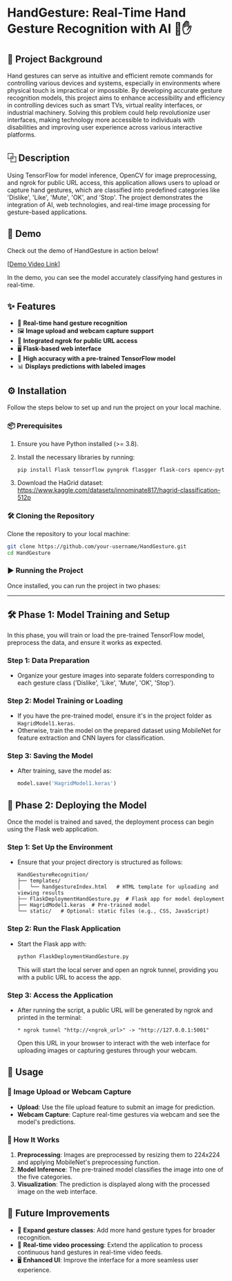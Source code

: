 # HandGesture: Real-Time Hand Gesture Recognition with AI 🤖✋



## 📝 Project Background
Hand gestures can serve as intuitive and efficient remote commands for controlling various devices and systems, especially in environments where physical touch is impractical or impossible. By developing accurate gesture recognition models, this project aims to enhance accessibility and efficiency in controlling devices such as smart TVs, virtual reality interfaces, or industrial machinery. Solving this problem could help revolutionize user interfaces, making technology more accessible to individuals with disabilities and improving user experience across various interactive platforms. 

## ⿻ Description
Using TensorFlow for model inference, OpenCV for image preprocessing, and ngrok for public URL access, this application allows users to upload or capture hand gestures, which are classified into predefined categories like 'Dislike', 'Like', 'Mute', 'OK', and 'Stop'. The project demonstrates the integration of AI, web technologies, and real-time image processing for gesture-based applications.

## 🎥 Demo
Check out the demo of HandGesture in action below!

[[Demo Video Link]](https://youtu.be/UhcRvGbow0s)

In the demo, you can see the model accurately classifying hand gestures in real-time.

## ✨ Features
- 🚀 **Real-time hand gesture recognition**
- 🖼️ **Image upload and webcam capture support**
- 🔄 **Integrated ngrok for public URL access**
- 🖥️ **Flask-based web interface**
- 🎯 **High accuracy with a pre-trained TensorFlow model**
- 📊 **Displays predictions with labeled images**

## ⚙️ Installation

Follow the steps below to set up and run the project on your local machine.

### 📦 Prerequisites

1. Ensure you have Python installed (>= 3.8).
2. Install the necessary libraries by running:

   ```bash
   pip install Flask tensorflow pyngrok flasgger flask-cors opencv-python
   ```
3. Download the HaGrid dataset: https://www.kaggle.com/datasets/innominate817/hagrid-classification-512p
   
### 🛠️ Cloning the Repository

Clone the repository to your local machine:

```bash
git clone https://github.com/your-username/HandGesture.git
cd HandGesture
```

### ▶️ Running the Project

Once installed, you can run the project in two phases:

---

## 🛠️ **Phase 1: Model Training and Setup**

In this phase, you will train or load the pre-trained TensorFlow model, preprocess the data, and ensure it works as expected.

### Step 1: Data Preparation
- Organize your gesture images into separate folders corresponding to each gesture class ('Dislike', 'Like', 'Mute', 'OK', 'Stop').

### Step 2: Model Training or Loading
- If you have the pre-trained model, ensure it's in the project folder as `HagridModel1.keras`.
- Otherwise, train the model on the prepared dataset using MobileNet for feature extraction and CNN layers for classification.

### Step 3: Saving the Model
- After training, save the model as:

  ```python
  model.save('HagridModel1.keras')
  ```

## 🚀 **Phase 2: Deploying the Model**

Once the model is trained and saved, the deployment process can begin using the Flask web application.

### Step 1: Set Up the Environment

- Ensure that your project directory is structured as follows:

  ```
  HandGestureRecognition/
  ├── templates/
  │   └── handgestureIndex.html   # HTML template for uploading and viewing results
  ├── FlaskDeploymentHandGesture.py  # Flask app for model deployment
  ├── HagridModel1.keras  # Pre-trained model
  └── static/   # Optional: static files (e.g., CSS, JavaScript)
  ```

### Step 2: Run the Flask Application

- Start the Flask app with:

  ```bash
  python FlaskDeploymentHandGesture.py
  ```

  This will start the local server and open an ngrok tunnel, providing you with a public URL to access the app.

### Step 3: Access the Application

- After running the script, a public URL will be generated by ngrok and printed in the terminal:

  ```
  * ngrok tunnel "http://<ngrok_url>" -> "http://127.0.0.1:5001"
  ```

  Open this URL in your browser to interact with the web interface for uploading images or capturing gestures through your webcam.

## 🚀 Usage

### 📸 Image Upload or Webcam Capture
- **Upload**: Use the file upload feature to submit an image for prediction.
- **Webcam Capture**: Capture real-time gestures via webcam and see the model's predictions.

### 🧠 How It Works
1. **Preprocessing**: Images are preprocessed by resizing them to 224x224 and applying MobileNet's preprocessing function.
2. **Model Inference**: The pre-trained model classifies the image into one of the five categories.
3. **Visualization**: The prediction is displayed along with the processed image on the web interface.

## 🔮 Future Improvements
- 🧩 **Expand gesture classes**: Add more hand gesture types for broader recognition.
- 🎥 **Real-time video processing**: Extend the application to process continuous hand gestures in real-time video feeds.
- 🖥️ **Enhanced UI**: Improve the interface for a more seamless user experience.

